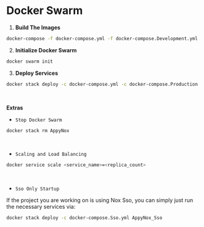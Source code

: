 # Docker Swarm

1. **Build The Images**

```bash
docker-compose -f docker-compose.yml -f docker-compose.Development.yml build
```

2. **Initialize Docker Swarm**

```bash
docker swarm init
```

3. **Deploy Services**

```bash
docker stack deploy -c docker-compose.yml -c docker-compose.Production.yml AppyNox
```

<br>

**Extras**

- `Stop Docker Swarm`

```bash
docker stack rm AppyNox
```

<br>

- `Scaling and Load Balancing`

```bash
docker service scale <service_name>=<replica_count>
```

<br>

- `Sso Only Startup`

If the project you are working on is using Nox Sso, you can simply just run the necessary services via:
```bash
docker stack deploy -c docker-compose.Sso.yml AppyNox_Sso
```
